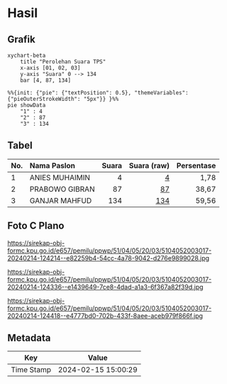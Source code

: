 # Hasil

## Grafik

```mermaid
xychart-beta
    title "Perolehan Suara TPS"
    x-axis [01, 02, 03]
    y-axis "Suara" 0 --> 134
    bar [4, 87, 134]
```

```mermaid
%%{init: {"pie": {"textPosition": 0.5}, "themeVariables": {"pieOuterStrokeWidth": "5px"}} }%%
pie showData
    "1" : 4
    "2" : 87
    "3" : 134
```

## Tabel

| No. | Nama Paslon    | Suara | Suara (raw) | Persentase |
|:--- |:-------------- | -----:| -----------:| ----------:|
| 1   | ANIES MUHAIMIN | 4     | [4][p-1]    | 1,78       |
| 2   | PRABOWO GIBRAN | 87    | [87][p-2]   | 38,67      |
| 3   | GANJAR MAHFUD  | 134   | [134][p-3]  | 59,56      |


[p-1]: https://github.com/gigit-pemilu/pemilu-2024-51-bali/blob/main/pilpres/hitung-suara/sub/51-bali/sub/04-gianyar/sub/05-ubud/sub/2003-singakerta/sub/017-tps/sub/paslon-1.txt
[p-2]: https://github.com/gigit-pemilu/pemilu-2024-51-bali/blob/main/pilpres/hitung-suara/sub/51-bali/sub/04-gianyar/sub/05-ubud/sub/2003-singakerta/sub/017-tps/sub/paslon-2.txt
[p-3]: https://github.com/gigit-pemilu/pemilu-2024-51-bali/blob/main/pilpres/hitung-suara/sub/51-bali/sub/04-gianyar/sub/05-ubud/sub/2003-singakerta/sub/017-tps/sub/paslon-3.txt

## Foto C Plano

https://sirekap-obj-formc.kpu.go.id/e657/pemilu/ppwp/51/04/05/20/03/5104052003017-20240214-124214--e82259b4-54cc-4a78-9042-d276e9899028.jpg

https://sirekap-obj-formc.kpu.go.id/e657/pemilu/ppwp/51/04/05/20/03/5104052003017-20240214-124336--e1439649-7ce8-4dad-a1a3-6f367a82f39d.jpg

https://sirekap-obj-formc.kpu.go.id/e657/pemilu/ppwp/51/04/05/20/03/5104052003017-20240214-124418--e4777bd0-702b-433f-8aee-aceb979f866f.jpg


## Metadata

| Key        | Value               |
| ---------- | ------------------- |
| Time Stamp | 2024-02-15 15:00:29 |



